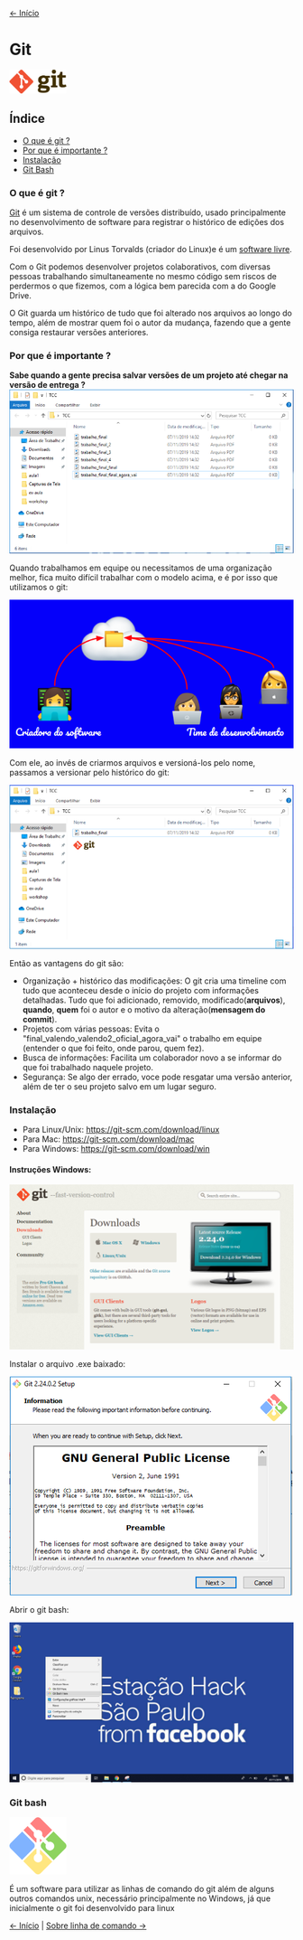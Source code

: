 [<- Início](../README.md)

# Git

<img src="../imgs/git/gitlogo.png" alt="Logo do git" width="20%" height="20%" />

## Índice
- [O que é git ?](#o-que-é-git-)
- [Por que é importante ?](#por-que-é-importante-)
- [Instalação](#instalação)
- [Git Bash](#git-bash)

### O que é git ?

[Git](https://git-scm.com/) é um sistema de controle de versões distribuído, usado principalmente no desenvolvimento de software para registrar o histórico de edições dos arquivos.

Foi desenvolvido por Linus Torvalds (criador do Linux)e é um [software livre](https://pt.wikipedia.org/wiki/Software_livre).

Com o Git podemos desenvolver projetos colaborativos, com diversas pessoas trabalhando simultaneamente no mesmo código sem riscos de perdermos o que fizemos, com a lógica bem parecida com a do Google Drive.

O Git guarda um histórico de tudo que foi alterado nos arquivos ao longo do tempo, além de mostrar quem foi o autor da mudança, fazendo que a gente consiga restaurar versões anteriores.

### Por que é importante ?

**Sabe quando a gente precisa salvar versões de um projeto até chegar na versão de entrega ?**
<img src="../imgs/git/versionamento-oldschool.png" alt="Logo do git"/>

Quando trabalhamos em equipe ou necessitamos de uma organização melhor, fica muito difícil trabalhar com o modelo acima, e é por isso que utilizamos o git:

<img src="../imgs/git/git-equipe.png" alt="Logo do git" />

Com ele, ao invés de criarmos arquivos e versioná-los pelo nome, passamos a versionar pelo histórico do git:

<img src="../imgs/git/versionamento-git.png" alt="Logo do git" />

Então as vantagens do git são:
- Organização + histórico das modificações: O git cria uma timeline com tudo que aconteceu desde o início do projeto com informações detalhadas. Tudo que foi adicionado, removido, modificado(**arquivos**), **quando**, **quem** foi o autor e o motivo da alteração(**mensagem do commit**).
- Projetos com várias pessoas: Evita o "final_valendo_valendo2_oficial_agora_vai" o trabalho em equipe (entender o que foi feito, onde parou, quem fez).
- Busca de informações: Facilita um colaborador novo a se informar do que foi trabalhado naquele projeto.
- Segurança: Se algo der errado, voce pode resgatar uma versão anterior, além de ter o seu projeto salvo em um lugar seguro.

### Instalação

- Para Linux/Unix: https://git-scm.com/download/linux
- Para Mac: https://git-scm.com/download/mac
- Para Windows: https://git-scm.com/download/win

#### Instruções Windows:

<img src="../imgs/git/git-page.png" alt="Logo do git" />

Instalar o arquivo .exe baixado:

<img src="../imgs/git/git-exe.png" alt="Logo do git" />

Abrir o git bash:

<img src="../imgs/git/bash-here.png" alt="Logo do git" />

### Git bash

<img src="../imgs/git/gitbash.png" alt="Logo do git" width="20%" height="20%" />

É um software para utilizar as linhas de comando do git além de alguns outros comandos unix, necessário principalmente no Windows, já que inicialmente o git foi desenvolvido para linux

[<- Início](../README.md) | [Sobre linha de comando ->](sobre-linha-de-comando.md)